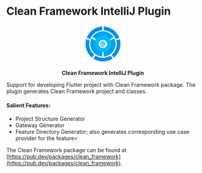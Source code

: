 # Clean Framework IntelliJ Plugin

<p align="center">
<img src="https://github.com/AcmeSoftwareLLC/clean-framework-intellij/blob/main/src/main/resources/META-INF/pluginIcon.svg" height="100" alt="Clean Framework IntelliJ Plugin" />
</p>

<p align="center">
<strong>Clean Framework IntelliJ Plugin</strong>
</p>

Support for developing Flutter project with Clean Framework package. The plugin generates Clean Framework project and classes.

#### Salient Features:
- Project Structure Generator
- Gateway Generator
- Feature Directory Generator; also generates corresponding use case provider for the feature<

The Clean Framework package can be found at [https://pub.dev/packages/clean_framework](https://pub.dev/packages/clean_framework).